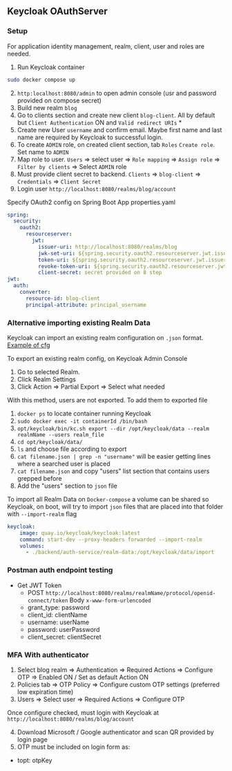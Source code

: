 ## Keycloak OAuthServer

### Setup

For application identity management, realm, client, user and roles are needed.

1. Run Keycloak container 
```bash
sudo docker compose up
```
2. `http:localhost:8080/admin` to open admin console (usr and password provided on compose secret)
3. Build new realm `blog`
4. Go to clients section and create new client `blog-client`. All by default but `Client Authentication` ON and `Valid redirect URIs` *
5. Create new User `username` and confirm email. Maybe first name and last name are required by Keycloak to successful login.
6. To create `ADMIN` role, on created client section, tab `Roles` `Create role`. Set name to `ADMIN`
7. Map role to user. `Users` => select user => `Role mapping` => `Assign role` => `Filter by clients` => Select `ADMIN` role
8. Must provide client secret to backend. `Clients` => `blog-client` => `Credentials` => `Client Secret`
9. Login user `http://localhost:8080/realms/blog/account`

Specify OAuth2 config on Spring Boot App properties.yaml
```yaml
spring:
  security: 
    oauth2: 
      resourceserver:  
        jwt:  
          issuer-uri: http://localhost:8080/realms/blog
          jwk-set-uri: ${spring.security.oauth2.resourceserver.jwt.issuer-uri}/protocol/openid-connect/certs
          token-uri: ${spring.security.oauth2.resourceserver.jwt.issuer-uri}/protocol/openid-connect/token
          revoke-token-uri: ${spring.security.oauth2.resourceserver.jwt.issuer-uri}/protocol/openid-connect/logout
          client-secret: secret provided on 8 step
jwt:  
  auth:  
    converter: 
      resource-id: blog-client
      principal-attribute: principal_username
```

### Alternative importing existing Realm Data

Keycloak can import an existing realm configuration on `.json` format. [Example of cfg](./../backend/auth-service/blog-realm-example.json)

To export an existing realm config, on Keycloak Admin Console

1. Go to selected Realm.
2. Click Realm Settings
3. Click Action => Partial Export => Select what needed

With this method, users are not exported. To add them to exported file

1. `docker ps` to locate container running Keycloak
2. `sudo docker exec -it containerId /bin/bash`
3. `opt/keycloak/bin/kc.sh export --dir /opt/keycloak/data --realm realmName --users realm_file`
4. `cd opt/keycloak/data/`
5. `ls` and choose file according to export
6. `cat filename.json | grep -n "username"` will be easier getting lines where a searched user is placed
7. `cat filename.json` and copy "users" list section that contains users grepped before
8. Add the "users" section to `json` file

To import all Realm Data on `Docker-compose` a volume can be shared so Keycloak, on boot, will try to import `json` files that are placed into that folder with `--import-realm` flag

```yaml 
keycloak:
    image: quay.io/keycloak/keycloak:latest
    command: start-dev --proxy-headers forwarded --import-realm
    volumes:
      - ./backend/auth-service/realm-data:/opt/keycloak/data/import
```

### Postman auth endpoint testing

- Get JWT Token
  - POST `http://localhost:8080/realms/realmName/protocol/openid-connect/token` Body `x-www-form-urlencoded`
  - grant_type: password
  - client_id: clientName
  - username: userName
  - password: userPassword
  - client_secret: clientSecret
  
### MFA With authenticator

1. Select blog realm => Authentication => Required Actions => Configure OTP => Enabled ON / Set as default Action ON
2. Policies tab => OTP Policy => Configure custom OTP settings (preferred low expiration time)
3. Users => Select user => Required Actions => Configure OTP

Once configure checked, must login with Keycloak at `http://localhost:8080/realms/blog/account`

4. Download Microsoft / Google authenticator and scan QR provided by login page
5. OTP must be included on login form as:
  - topt: otpKey